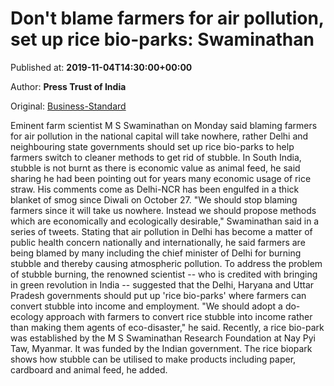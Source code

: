 
# Don't blame farmers for air pollution, set up rice bio-parks: Swaminathan

Published at: **2019-11-04T14:30:00+00:00**

Author: **Press Trust of India**

Original: [Business-Standard](https://www.business-standard.com/article/pti-stories/stop-blaming-farmers-for-pollution-in-delhi-need-to-set-up-rice-bio-parks-swaminathan-119110401397_1.html)

Eminent farm scientist M S Swaminathan on Monday said blaming farmers for air pollution in the national capital will take nowhere, rather Delhi and neighbouring state governments should set up rice bio-parks to help farmers switch to cleaner methods to get rid of stubble.
In South India, stubble is not burnt as there is economic value as animal feed, he said sharing he had been pointing out for years many economic usage of rice straw.
His comments come as Delhi-NCR has been engulfed in a thick blanket of smog since Diwali on October 27.
"We should stop blaming farmers since it will take us nowhere. Instead we should propose methods which are economically and ecologically desirable," Swaminathan said in a series of tweets.
Stating that air pollution in Delhi has become a matter of public health concern nationally and internationally, he said farmers are being blamed by many including the chief minister of Delhi for burning stubble and thereby causing atmospheric pollution.
To address the problem of stubble burning, the renowned scientist -- who is credited with bringing in green revolution in India -- suggested that the Delhi, Haryana and Uttar Pradesh governments should put up 'rice bio-parks' where farmers can convert stubble into income and employment.
"We should adopt a do-ecology approach with farmers to convert rice stubble into income rather than making them agents of eco-disaster," he said.
Recently, a rice bio-park was established by the M S Swaminathan Research Foundation at Nay Pyi Taw, Myanmar. It was funded by the Indian government. The rice biopark shows how stubble can be utilised to make products including paper, cardboard and animal feed, he added.

